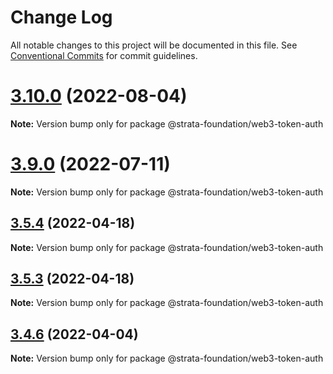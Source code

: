 # Change Log

All notable changes to this project will be documented in this file.
See [Conventional Commits](https://conventionalcommits.org) for commit guidelines.

# [3.10.0](https://github.com/StrataFoundation/strata/compare/v3.9.12...v3.10.0) (2022-08-04)

**Note:** Version bump only for package @strata-foundation/web3-token-auth





# [3.9.0](https://github.com/StrataFoundation/strata/compare/v3.8.2...v3.9.0) (2022-07-11)

**Note:** Version bump only for package @strata-foundation/web3-token-auth





## [3.5.4](https://github.com/StrataFoundation/strata/compare/v3.5.2...v3.5.4) (2022-04-18)

**Note:** Version bump only for package @strata-foundation/web3-token-auth





## [3.5.3](https://github.com/StrataFoundation/strata/compare/v3.5.2...v3.5.3) (2022-04-18)

**Note:** Version bump only for package @strata-foundation/web3-token-auth





## [3.4.6](https://github.com/StrataFoundation/strata/compare/v3.4.5...v3.4.6) (2022-04-04)

**Note:** Version bump only for package @strata-foundation/web3-token-auth
